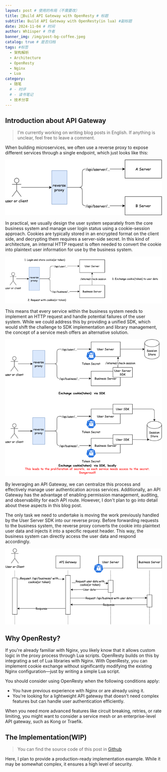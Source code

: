 ```yaml
---
layout: post # 使用的布局（不需要改）
title: 🔧Build API Gateway with OpenResty # 标题
subtitle: Build API Gateway with OpenResty(in lua) #副标题
date: 2024-11-04 # 时间
author: Wh1isper # 作者
banner_img: /img/post-bg-coffee.jpeg
catalog: true # 是否归档
tags: #标签
  - 架构解析
  - Architecture
  - OpenResty
  - Nginx
  - Lua
category:
  - 随笔
  # - 时评
  # - 读书笔记
  - 技术分享
---
```

## Introduction about API Gateway

> I'm currently working on writing blog posts in English. If anything is unclear, feel free to leave a comment.

When building microservices, we often use a reverse proxy to expose different services through a single endpoint, which just looks like this:

![](../img/2024-11-04-Using-openresty-for-apigateway/01.png)

In practical, we usually design the user system separately from the core business system and manage user login status using a cookie-session approach. Cookies are typically stored in an encrypted format on the client side, and decrypting them requires a server-side secret. In this kind of architecture, an internal HTTP request is often needed to convert the cookie into plaintext user information for use by the business system.

![](../img/2024-11-04-Using-openresty-for-apigateway/02.png)

This means that every service within the business system needs to implement an HTTP request and handle potential failures of the user system. While we could address this by providing a unified SDK, which would shift the challenge to SDK implementation and library management, the concept of a service mesh offers an alternative solution.

![](../img/2024-11-04-Using-openresty-for-apigateway/03.png)

By leveraging an API Gateway, we can centralize this process and effectively manage user authentication across services. Additionally, an API Gateway has the advantage of enabling permission management, auditing, and observability for each API route. However, I don't plan to go into detail about these aspects in this blog post.

The only task we need to undertake is moving the work previously handled by the User Server SDK into our reverse proxy. Before forwarding requests to the business system, the reverse proxy converts the cookie into plaintext user data and injects it into a specific request header. This way, the business system can directly access the user data and respond accordingly.

![](../img/2024-11-04-Using-openresty-for-apigateway/04.png)

## Why OpenResty?

If you're already familiar with Nginx, you likely know that it allows custom logic in the proxy process through Lua scripts. OpenResty builds on this by integrating a set of Lua libraries with Nginx. With OpenResty, you can implement cookie exchange without significantly modifying the existing Nginx configuration—just by writing a simple Lua script.

You should consider using OpenResty when the following conditions apply:

- You have previous experience with Nginx or are already using it.
- You're looking for a lightweight API gateway that doesn’t need complex features but can handle user authentication efficiently.

When you need more advanced features like circuit breaking, retries, or rate limiting, you might want to consider a service mesh or an enterprise-level API gateway, such as Kong or Traefik.

## The Implementation(WIP)

> You can find the source code of this post in [Github](https://github.com/Wh1isper/openresty-api-gateway-example)

Here, I plan to provide a production-ready implementation example. While it may be somewhat complex, it ensures a high level of security.
